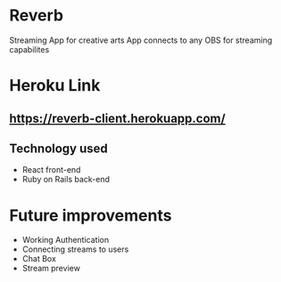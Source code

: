 # Reverb

Streaming App for creative arts
App connects to any OBS for streaming capabilites

# Heroku Link

## https://reverb-client.herokuapp.com/

## Technology used

- React front-end
- Ruby on Rails back-end

# Future improvements

- Working Authentication
- Connecting streams to users
- Chat Box
- Stream preview
